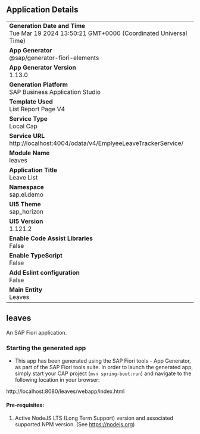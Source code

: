 ## Application Details
|               |
| ------------- |
|**Generation Date and Time**<br>Tue Mar 19 2024 13:50:21 GMT+0000 (Coordinated Universal Time)|
|**App Generator**<br>@sap/generator-fiori-elements|
|**App Generator Version**<br>1.13.0|
|**Generation Platform**<br>SAP Business Application Studio|
|**Template Used**<br>List Report Page V4|
|**Service Type**<br>Local Cap|
|**Service URL**<br>http://localhost:4004/odata/v4/EmplyeeLeaveTrackerService/
|**Module Name**<br>leaves|
|**Application Title**<br>Leave List|
|**Namespace**<br>sap.el.demo|
|**UI5 Theme**<br>sap_horizon|
|**UI5 Version**<br>1.121.2|
|**Enable Code Assist Libraries**<br>False|
|**Enable TypeScript**<br>False|
|**Add Eslint configuration**<br>False|
|**Main Entity**<br>Leaves|

## leaves

An SAP Fiori application.

### Starting the generated app

-   This app has been generated using the SAP Fiori tools - App Generator, as part of the SAP Fiori tools suite.  In order to launch the generated app, simply start your CAP project (```mvn spring-boot:run```) and navigate to the following location in your browser:

http://localhost:8080/leaves/webapp/index.html

#### Pre-requisites:

1. Active NodeJS LTS (Long Term Support) version and associated supported NPM version.  (See https://nodejs.org)


